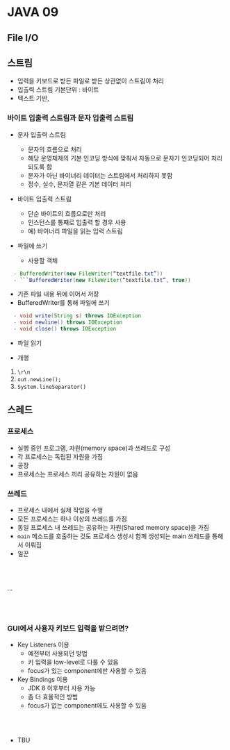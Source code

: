 # JAVA 09

## File I/O

## 스트림
- 입력을 키보드로 받든 파일로 받든 상관없이 스트림이 처리
- 입출력 스트림 기본단위 : 바이트
- 텍스트 기반,

### 바이트 입출력 스트림과 문자 입출력 스트림
- 문자 입출력 스트림
  - 문자의 흐름으로 처리
  - 해당 운영체제의 기본 인코딩 방식에 맞춰서 자동으로 문자가 인코딩되어 처리되도록 함
  - 문자가 아닌 바이너리 데이터는 스트림에서 처리하지 못함
  - 정수, 실수, 문자열 같은 기본 데이터 처리
- 바이트 입출력 스트림
  - 단순 바이트의 흐름으로만 처리
  - 인스턴스를 통째로 입출력 할 경우 사용
  - 예) 바이너리 파일을 읽는 입력 스트림

- 파일에 쓰기
  - 사용할 객체
``` java
  - BufferedWriter(new FileWriter(“textfile.txt”))
  - ```BufferedWriter(new FileWriter(“textfile.txt”, true))
```
- 기존 파일 내용 뒤에 이어서 저장
- BufferedWriter를 통해 파일에 쓰기
``` java 
  - void write(String s) throws IOException
  - void newline() throws IOException
  - void close() throws IOException
```
- 파일 읽기 


- 개행 
1. ``` \r\n ```
2. ```out.newLine();```
3. ```System.lineSeparator()```

## 스레드

### 프로세스
- 실행 중인 프로그램, 자원(memory space)과 쓰레드로 구성
- 각 프로세스는 독립된 자원을 가짐
- 공장
- 프로세스는 프로세스 끼리 공유하는 자원이 없음
### 쓰레드
- 프로세스 내에서 실제 작업을 수행
- 모든 프로세스는 하나 이상의 쓰레드를 가짐
- 동일 프로세스 내 쓰레드는 공유하는 자원(Shared memory space)을 가짐
- ```main``` 메소드를 호출하는 것도 프로세스 생성시 함께 생성되는 main 쓰레드를 통해서
이뤄짐
- 일꾼

<br><br>

...


<br><br>

### GUI에서 사용자 키보드 입력을 받으려면?
- Key Listeners 이용
  - 예전부터 사용되던 방법
  - 키 입력을 low-level로 다룰 수 있음
  - focus가 있는 component에만 사용할 수 있음
- Key Bindings 이용
  - JDK 8 이후부터 사용 가능
  - 좀 더 효율적인 방법
  - focus가 없는 component에도 사용할 수 있음

<br><br>
- TBU